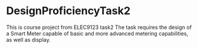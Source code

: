 # DesignProficiencyTask2
This is course project from ELEC9123 task2
The task requires the design of a Smart Meter capable of basic and more advanced metering capabilities, as well as display.
